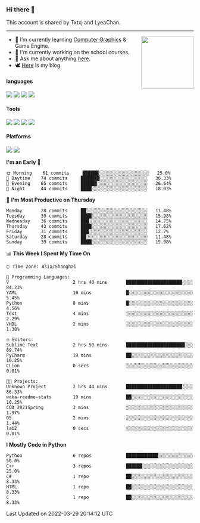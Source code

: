 ### Hi there 👋

This account is shared by Txtxj and LyeaChan.

---

<img align="right" height="141" src="https://github-readme-stats.vercel.app/api?username=txtxj&theme=tokyonight&show_icons=true&count_private=true">

- 🌱 I’m currently learning [Computer Graphics](https://github.com/txtxj/GAMES101) & Game Engine.
- 🐶 I'm currently working on the school courses.
- 💬 Ask me about anything [here](https://github.com/txtxj/txtxj/issues).
- 🕊️ [Here](https://txtxj.top) is my blog.

#### languages

![](https://img.shields.io/badge/C++-00599C?logo=cplusplus&logoColor=fff)
![](https://img.shields.io/badge/Python-3e74a2?logo=python&logoColor=fff)
![](https://img.shields.io/badge/C%23-239120?logo=csharp&logoColor=fff)
![](https://img.shields.io/badge/C-A8B9CC?logo=c&logoColor=555)


#### Tools

![](https://img.shields.io/badge/JetBrains-000000?logo=jetbrains&logoColor=fff)
![](https://img.shields.io/badge/SublimeText_3-FF9800?logo=sublimetext&logoColor=fff)
![](https://img.shields.io/badge/UE_4-0E1128?logo=unrealengine&logoColor=fff)
![](https://img.shields.io/badge/unity-FFFFFF?logo=unity&logoColor=000)

#### Platforms

![](https://img.shields.io/badge/Ubuntu_20.04-E95420?logo=ubuntu&logoColor=fff)
![](https://img.shields.io/badge/Windows_10-0078D6?logo=windows&logoColor=fff)


<!--START_SECTION:waka-->
**I'm an Early 🐤** 

```text
🌞 Morning    61 commits     ██████░░░░░░░░░░░░░░░░░░░   25.0% 
🌆 Daytime    74 commits     ███████░░░░░░░░░░░░░░░░░░   30.33% 
🌃 Evening    65 commits     ██████░░░░░░░░░░░░░░░░░░░   26.64% 
🌙 Night      44 commits     ████░░░░░░░░░░░░░░░░░░░░░   18.03%

```
📅 **I'm Most Productive on Thursday** 

```text
Monday       28 commits     ██░░░░░░░░░░░░░░░░░░░░░░░   11.48% 
Tuesday      39 commits     ████░░░░░░░░░░░░░░░░░░░░░   15.98% 
Wednesday    36 commits     ███░░░░░░░░░░░░░░░░░░░░░░   14.75% 
Thursday     43 commits     ████░░░░░░░░░░░░░░░░░░░░░   17.62% 
Friday       31 commits     ███░░░░░░░░░░░░░░░░░░░░░░   12.7% 
Saturday     28 commits     ██░░░░░░░░░░░░░░░░░░░░░░░   11.48% 
Sunday       39 commits     ████░░░░░░░░░░░░░░░░░░░░░   15.98%

```


📊 **This Week I Spent My Time On** 

```text
⌚︎ Time Zone: Asia/Shanghai

💬 Programming Languages: 
V                        2 hrs 40 mins       █████████████████████░░░░   84.23% 
YAML                     10 mins             █░░░░░░░░░░░░░░░░░░░░░░░░   5.45% 
Python                   8 mins              █░░░░░░░░░░░░░░░░░░░░░░░░   4.56% 
Text                     4 mins              ░░░░░░░░░░░░░░░░░░░░░░░░░   2.29% 
VHDL                     2 mins              ░░░░░░░░░░░░░░░░░░░░░░░░░   1.38%

🔥 Editors: 
Sublime Text             2 hrs 50 mins       ██████████████████████░░░   89.74% 
PyCharm                  19 mins             ██░░░░░░░░░░░░░░░░░░░░░░░   10.25% 
CLion                    0 secs              ░░░░░░░░░░░░░░░░░░░░░░░░░   0.01%

🐱‍💻 Projects: 
Unknown Project          2 hrs 44 mins       █████████████████████░░░░   86.33% 
waka-readme-stats        19 mins             ██░░░░░░░░░░░░░░░░░░░░░░░   10.25% 
COD_2021Spring           3 mins              ░░░░░░░░░░░░░░░░░░░░░░░░░   1.97% 
OS                       2 mins              ░░░░░░░░░░░░░░░░░░░░░░░░░   1.44% 
lab2                     0 secs              ░░░░░░░░░░░░░░░░░░░░░░░░░   0.01%

```

**I Mostly Code in Python** 

```text
Python                   6 repos             ████████████░░░░░░░░░░░░░   50.0% 
C++                      3 repos             ██████░░░░░░░░░░░░░░░░░░░   25.0% 
C#                       1 repo              ██░░░░░░░░░░░░░░░░░░░░░░░   8.33% 
HTML                     1 repo              ██░░░░░░░░░░░░░░░░░░░░░░░   8.33% 
C                        1 repo              ██░░░░░░░░░░░░░░░░░░░░░░░   8.33%

```



 Last Updated on 2022-03-29 20:14:12 UTC
<!--END_SECTION:waka-->
